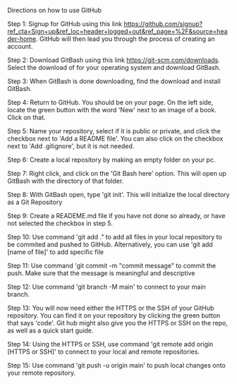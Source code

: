 Directions on how to use GitHub

Step 1: Signup for GitHub using this link https://github.com/signup?ref_cta=Sign+up&ref_loc=header+logged+out&ref_page=%2F&source=header-home. GitHub will then lead you through the process of creating an account.

Step 2: Download GitBash using this link https://git-scm.com/downloads. Select the download of for your operating system and download GitBash.

Step 3: When GitBash is done downloading, find the download and install GitBash.

Step 4: Return to GitHub. You should be on your page. On the left side, locate the green button with the word 'New' next to an image of a book. Click on that.

Step 5: Name your repository, select if it is public or private, and click the checkbox next to 'Add a README file'. You can also click on the checkbox next to 'Add .gitignore', but it is not needed.

Step 6: Create a local repository by making an empty folder on your pc.

Step 7: Right click, and click on the 'Git Bash here' option. This will open up GitBash with the directory of that folder.

Step 8: With GitBash open, type 'git init'. This will initialize the local directory as a Git Repository

Step 9: Create a READEME.md file if you have not done so already, or have not selected the checkbox in step 5.

Step 10: Use command 'git add ." to add all files in your local repository to be commited and pushed to GitHub. Alternatively, you can use 'git add [name of file]' to add specific file

Step 11: Use command 'git commit -m "commit message" to commit the push. Make sure that the message is meaningful and descriptive

Step 12: Use command 'git branch -M main' to connect to your main branch.

Step 13: You will now need either the HTTPS or the SSH of your GitHub repository. You can find it on your repository by clicking the green button that says 'code'. Git hub might also give you the HTTPS or SSH on the repo, as well as a quick start guide.

Step 14: Using the HTTPS or SSH, use command 'git remote add origin [HTTPS or SSH]' to connect to your local and remote repositories.

Step 15: Use command 'git push -u origin main' to push local changes onto your remote repository.
